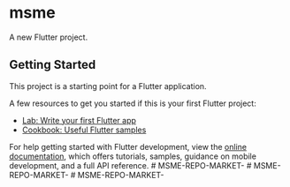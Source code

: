# msme

A new Flutter project.

## Getting Started

This project is a starting point for a Flutter application.

A few resources to get you started if this is your first Flutter project:

- [Lab: Write your first Flutter app](https://docs.flutter.dev/get-started/codelab)
- [Cookbook: Useful Flutter samples](https://docs.flutter.dev/cookbook)

For help getting started with Flutter development, view the
[online documentation](https://docs.flutter.dev/), which offers tutorials,
samples, guidance on mobile development, and a full API reference.
#   M S M E - R E P O - M A R K E T -  
 #   M S M E - R E P O - M A R K E T -  
 #   M S M E - R E P O - M A R K E T -  
 